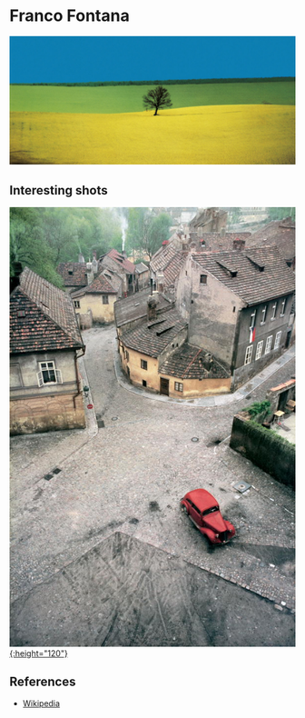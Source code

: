 
# Franco Fontana

[![01](photos/franco-fontana-01.jpg)](photos/franco-fontana-01.jpg)

## Interesting shots

[![02](photos/franco-fontana-02.jpg){:height="120"}](photos/franco-fontana-02.jpg)

## References

* [Wikipedia](https://it.wikipedia.org/wiki/Franco_Fontana_(fotografo))
